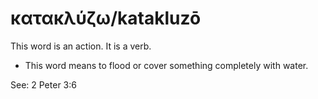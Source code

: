 # κατακλύζω/katakluzō
This word is an action. It is a verb.

* This word means to flood or cover something completely with water.

See: 2 Peter 3:6 
